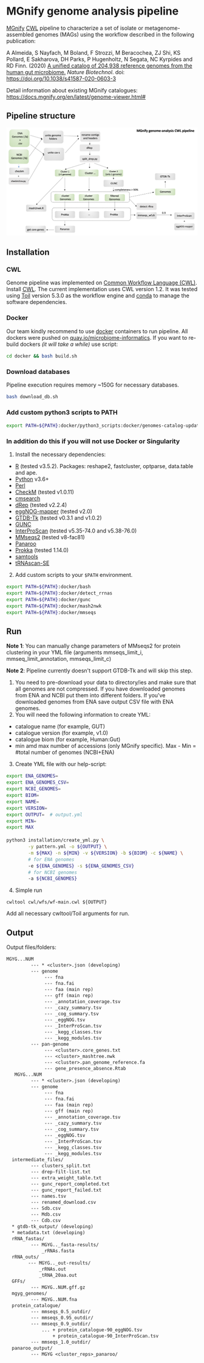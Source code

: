 # MGnify genome analysis pipeline

[MGnify](https://www.ebi.ac.uk/metagenomics/) [CWL](https://www.commonwl.org/) pipeline to characterize a set of isolate or metagenome-assembled genomes (MAGs) using the workflow described in the following publication: 

A Almeida, S Nayfach, M Boland, F Strozzi, M Beracochea, ZJ Shi, KS Pollard, E Sakharova, DH Parks, P Hugenholtz, N Segata, NC Kyrpides and RD Finn. (2020) [A unified catalog of 204,938 reference genomes from the human gut microbiome.](https://www.nature.com/articles/s41587-020-0603-3) <i>Nature Biotechnol</i>. doi: https://doi.org/10.1038/s41587-020-0603-3

Detail information about existing MGnify catalogues: https://docs.mgnify.org/en/latest/genome-viewer.html#

## Pipeline structure

![Pipeline overview](pipeline_overview.png)

## Installation 

### CWL
Genome pipeline was implemented on [Common Workflow Language (CWL)](https://www.commonwl.org/). 
Install [CWL](https://github.com/common-workflow-language/cwltool).
The current implementation uses CWL version 1.2. It was tested using [Toil](https://toil.readthedocs.io/en/3.10.1/gettingStarted/install.html) version 5.3.0 as the workflow engine and [conda](https://docs.conda.io/en/latest/) to manage the software dependencies.

### Docker
Our team kindly recommend to use [docker](https://www.docker.com/) containers to run pipeline.
All dockers were pushed on [quay.io/microbiome-informatics](https://quay.io/organization/microbiome-informatics). If you want to re-build dockers *(it will take a while)* use script:
```bash
cd docker && bash build.sh
```
### Download databases
Pipeline execution requires memory ~150G for necessary databases.
```bash
bash download_db.sh
```

### Add custom python3 scripts to PATH
```bash
export PATH=${PATH}:docker/python3_scripts:docker/genomes-catalog-update/scripts
```

### In addition do this if you will not use Docker or Singularity

1. Install the necessary dependencies:
- [R](https://www.r-project.org/) (tested v3.5.2). Packages: reshape2, fastcluster, optparse, data.table and ape.
- [Python](https://www.python.org/) v3.6+
- [Perl](https://www.perl.org/get.html)
- [CheckM](https://github.com/Ecogenomics/CheckM) (tested v1.0.11)
- [cmsearch](https://manpages.ubuntu.com/manpages/xenial/man1/cmsearch.1.html)
- [dRep](https://drep.readthedocs.io/en/latest/) (tested v2.2.4)
- [eggNOG-mapper](https://github.com/eggnogdb/eggnog-mapper/wiki/eggNOG-mapper-v2) (tested v2.0)
- [GTDB-Tk](https://github.com/Ecogenomics/GTDBTk) (tested v0.3.1 and v1.0.2)
- [GUNC](https://github.com/grp-bork/gunc)
- [InterProScan](https://github.com/ebi-pf-team/interproscan/wiki) (tested v5.35-74.0 and v5.38-76.0)
- [MMseqs2](https://github.com/soedinglab/MMseqs2) (tested v8-fac81)
- [Panaroo](https://github.com/gtonkinhill/panaroo)
- [Prokka](https://github.com/tseemann/prokka) (tested 1.14.0)
- [samtools](https://github.com/samtools/samtools/releases/download)
- [tRNAscan-SE](http://lowelab.ucsc.edu/tRNAscan-SE/)

2. Add custom scripts to your `$PATH` environment. 
```bash
export PATH=${PATH}:docker/bash
export PATH=${PATH}:docker/detect_rrnas
export PATH=${PATH}:docker/gunc
export PATH=${PATH}:docker/mash2nwk
export PATH=${PATH}:docker/mmseqs
```


## Run

**Note 1**: You can manually change parameters of MMseqs2 for protein clustering in your YML file (arguments mmseqs_limit_i, mmseq_limit_annotation, mmseqs_limit_c)</b>

**Note 2**: Pipeline currently doesn't support GTDB-Tk and will skip this step. 

1. You need to pre-download your data to directory/ies and make sure that all genomes are not compressed. If you have downloaded genomes from ENA and NCBI put them into different folders. If you've downloaded genomes from ENA save output CSV file with ENA genomes.
2. You will need the following information to create YML:
 - catalogue name (for example, GUT)
 - catalogue version (for example, v1.0)
 - catalogue biom (for example, Human:Gut)
 - min amd max number of accessions (only MGnify specific). Max - Min = #total number of genomes (NCBI+ENA)
3. Create YML file with our help-script:
```bash
export ENA_GENOMES=
export ENA_GENOMES_CSV=
export NCBI_GENOMES=
export BIOM=
export NAME=
export VERSION=
export OUTPUT=  # output.yml
export MIN=
export MAX

python3 installation/create_yml.py \
        -y pattern.yml -o ${OUTPUT} \
        -m ${MAX} -n ${MIN} -v ${VERSION} -b ${BIOM} -c ${NAME} \
        # for ENA genomes
        -e ${ENA_GENOMES} -s ${ENA_GENOMES_CSV}
        # for NCBI genomes
        -a ${NCBI_GENOMES}
```
4. Simple run 
```
cwltool cwl/wfs/wf-main.cwl ${OUTPUT}
```
Add all necessary cwltool/Toil arguments for run.


## Output

Output files/folders:
```
MGYG...NUM
         --- * <cluster>.json (developing)
         --- genome
              --- fna
              --- fna.fai
              --- faa (main rep)
              --- gff (main rep)
              --- _annotation_coverage.tsv
              --- _cazy_summary.tsv
              --- _cog_summary.tsv
              --- _eggNOG.tsv
              --- _InterProScan.tsv
              --- _kegg_classes.tsv
              --- _kegg_modules.tsv
         --- pan-genome
              --- <cluster>.core_genes.txt
              --- <cluster>_mashtree.nwk
              --- <cluster>.pan_genome_reference.fa
              --- gene_presence_absence.Rtab
   MGYG...NUM
         --- * <cluster>.json (developing)
         --- genome
              --- fna
              --- fna.fai
              --- faa (main rep)
              --- gff (main rep)
              --- _annotation_coverage.tsv
              --- _cazy_summary.tsv
              --- _cog_summary.tsv
              --- _eggNOG.tsv
              --- _InterProScan.tsv
              --- _kegg_classes.tsv
              --- _kegg_modules.tsv
  intermediate_files/
         --- clusters_split.txt
         --- drep-filt-list.txt
         --- extra_weight_table.txt
         --- gunc_report_completed.txt
         --- gunc_report_failed.txt
         --- names.tsv
         --- renamed_download.csv
         --- Sdb.csv
         --- Mdb.csv
         --- Cdb.csv
  * gtdb-tk_output/ (developing)
  * metadata.txt (developing)
  rRNA_fastas/
         --- MGYG.._fasta-results/
             _rRNAs.fasta
  rRNA_outs/
        --- MGYG.._out-results/
            _rRNAs.out
            _tRNA_20aa.out
  GFFs/
         --- MGYG..NUM.gff.gz
  mgyg_genomes/
         --- MGYG..NUM.fna
  protein_catalogue/
         --- mmseqs_0.5_outdir/
         --- mmseqs_0.95_outdir/
         --- mmseqs_0.9_outdir/
             ... + protein_catalogue-90_eggNOG.tsv
                 + protein_catalogue-90_InterProScan.tsv
         --- mmseqs_1.0_outdir/
  panaroo_output/
         --- MGYG <cluster_reps>_panaroo/

```


